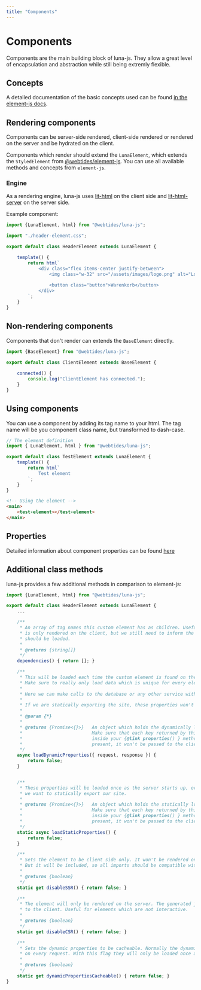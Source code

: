 ```yaml
---
title: "Components"
---
```

# Components

Components are the main building block of luna-js. They allow a great
level of encapsulation and abstraction while still being extremly flexible.

## Concepts

A detailed documentation of the basic concepts used can be found [in the element-js docs](https://github.com/webtides/element-js/tree/main/docs).

## Rendering components

Components can be server-side rendered, client-side rendered or rendered
on the server and be hydrated on the client.

Components which render should extend the `LunaElement`, which extends the `StyledElement` from
[@webtides/element-js](https://github.com/webtides/element-js). You can use all available methods and concepts
from `element-js`.

### Engine

As a rendering engine, luna-js uses [lit-html](https://lit-html.polymer-project.org/) on
the client side and [lit-html-server](https://github.com/popeindustries/lit-html-server)
on the server side.

Example component:
```js
import {LunaElement, html} from "@webtides/luna-js";

import "./header-element.css";

export default class HeaderElement extends LunaElement {

    template() {
        return html`
            <div class="flex items-center justify-between">
                <img class="w-32" src="/assets/images/logo.png" alt="Logo" />
                
                <button class="button">Warenkorb</button>
            </div>
        `;
    }
}
```

## Non-rendering components

Components that don't render can extends the `BaseElement` directly.

```js
import {BaseElement} from "@webtides/luna-js";

export default class ClientElement extends BaseElement {
    
    connected() {
        console.log("ClientElement has connected.");
    }
}
```


## Using components

You can use a component by adding its tag name to your html. The tag name will
be you component class name, but transformed to dash-case.

```js
// The element definition
import { LunaElement, html } from "@webtides/luna-js";

export default class TestElement extends LunaElement {
    template() {
        return html`
            Test element
        `;
    }
}
```

```html
<!-- Using the element -->
<main>
    <test-element></test-element>
</main>
```

## Properties

Detailed information about component properties can be found [here](/components/properties)


## Additional class methods

luna-js provides a few additional methods in comparison to element-js:

```js
import {LunaElement, html} from "@webtides/luna-js";

export default class HeaderElement extends LunaElement {
    ...

    /**
     * An array of tag names this custom element has as children. Useful for when the element
     * is only rendered on the client, but we still need to inform the framework that it's children
     * should be loaded.
     *
     * @returns {string[]}
     */
    dependencies() { return []; }

    /**
     * This will be loaded each time the custom element is found on the page.
     * Make sure to really only load data which is unique for every element on the page.
     *
     * Here we can make calls to the database or any other service with data we require on each page load.
     *
     * If we are statically exporting the site, these properties won't ever be loaded.
     *
     * @param {*}
     *
     * @returns {Promise<{}>}   An object which holds the dynamically loaded data.
     *                          Make sure that each key returned by this method is also present
     *                          inside your {@link properties() } method. If a key is not
     *                          present, it won't be passed to the client.
     */
    async loadDynamicProperties({ request, response }) {
        return false;
    }


    /**
     * These properties will be loaded once as the server starts up, or if
     * we want to statically export our site.
     *
     * @returns {Promise<{}>}   An object which holds the statically loaded data.
     *                          Make sure that each key returned by this method is also present
     *                          inside your {@link properties() } method. If a key is not
     *                          present, it won't be passed to the client.
     */
    static async loadStaticProperties() {
        return false;
    }

    /**
     * Sets the element to be client side only. It won't be rendered on the server.
     * But it will be included, so all imports should be compatible with a node enironment.
     *
     * @returns {boolean}
     */
    static get disableSSR() { return false; }

    /**
     * The element will only be rendered on the server. The generated javascript won't be passed
     * to the client. Useful for elements which are not interactive.
     *
     * @returns {boolean}
     */
    static get disableCSR() { return false; }

    /**
     * Sets the dynamic properties to be cacheable. Normally the dynamic properties will be reloaded
     * on every request. With this flag they will only be loaded once and then cached.
     *
     * @returns {boolean}
     */
    static get dynamicPropertiesCacheable() { return false; }
}
```

